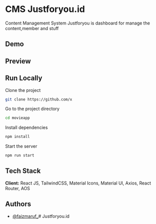 # CMS Justforyou.id

Content Management System Justforyou is dashboard for manage the content,member and stuff

## Demo

<!-- https://movie-listapp.netlify.app/ -->

## Preview

<!-- ![App Screenshot](https://res.cloudinary.com/dlmpgu7kw/image/upload/v1678063793/screenshot_lxp3fe.png) -->

## Run Locally

Clone the project

```bash
git clone https://github.com/x
```

Go to the project directory

```bash
cd movieapp
```

Install dependencies

```bash
npm install
```

Start the server

```bash
npm run start
```

## Tech Stack

**Client:** React JS, TailwindCSS, Material Icons, Material UI, Axios, React Router, AOS

## Authors

- [@faizmaruf\_](https://www.instagram.com/faizmaruf_/)# Justforyou.id
